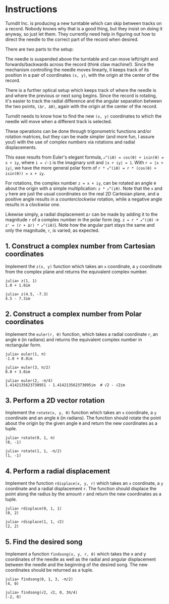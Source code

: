 # Instructions

Turndit Inc. is producing a new turntable which can skip between tracks on a record. Nobody knows why that is a good thing, but they insist on doing it anyway, so just let them. They currently need help in figuring out how to direct the needle to the correct part of the record when desired.

There are two parts to the setup:

The needle is suspended above the turntable and can move left/right and forwards/backwards across the record (think claw machine!).
Since the mechanism controlling the needle moves linearly, it keeps track of its position in a pair of coordinates `(x, y)`, with the origin at the center of the record.

There is a further optical setup which keeps track of where the needle is and where the previous or next song begins.
Since the record is rotating, it's easier to track the radial difference and the angular separation between the two points, `(Δr, Δθ)`, again with the origin at the center of the record.

Turndit needs to know how to find the new `(x, y)` coordinates to which the needle will move when a different track is selected.

These operations can be done through trigonometric functions and/or rotation matrices, but they can be made simpler (and more fun, I assure you!) with the use of complex numbers via rotations and radial displacements.

This ease results from Euler's elegant formula, `ℯ^(iθ) = cos(θ) + isin(θ) = x + iy`, where `i = √-1` is the imaginary unit and `|x + iy| = 1`.
With `r = |x + iy|`, we have the more general polar form of `r * ℯ^(iθ) = r * (cos(θ) + isin(θ)) = x + iy`.


For rotations, the complex number `z = x + iy`, can be rotated an angle `θ` about the origin with a simple multiplication: `z * ℯ^(iθ)`.
Note that the `x` and `y` here are just the usual coordinates on the real 2D Cartesian plane, and a positive angle results in a *counterclockwise* rotation, while a negative angle results in a *clockwise* one.

Likewise simply, a radial displacement `Δr` can be made by adding it to the magnitude `r` of a complex number in the polar form (eg. `z = r * ℯ^(iθ)` -> `z' = (r + Δr) * ℯ^(iθ)`).
Note how the angular part stays the same and only the magnitude, `r`, is varied, as expected.

## 1. Construct a complex number from Cartesian coordinates

Implement the `z(x, y)` function which takes an `x` coordinate, a `y` coordinate from the complex plane and returns the equivalent complex number.

```julia-repl
julia> z(1, 1)
1.0 + 1.0im

julia> z(4.5, -7.3)
4.5 - 7.3im
```

## 2. Construct a complex number from Polar coordinates

Implement the `euler(r, θ)` function, which takes a radial coordinate `r`, an angle `θ` (in radians) and returns the equivalent complex number in rectangular form.

```julia-repl
julia> euler(1, π)
-1.0 + 0.0im

julia> euler(3, π/2)
0.0 + 3.0im

julia> euler(2, -π/4)
1.4142135623730951 - 1.414213562373095im  # √2 - √2im
```

## 3. Perform a 2D vector rotation

Implement the `rotate(x, y, θ)` function which takes an `x` coordinate, a `y` coordinate and an angle `θ` (in radians).
The function should rotate the point about the origin by the given angle `θ` and return the new coordinates as a tuple.

```julia-repl
julia> rotate(0, 1, π)
(0, -1)

julia> rotate(1, 1, -π/2)
(1, -1)
```
## 4. Perform a radial displacement

Implement the function `rdisplace(x, y, r)` which takes an `x` coordinate, a `y` coordinate and a radial displacement `r`.
The function should displace the point along the radius by the amount `r` and return the new coordinates as a tuple.

```julia-repl
julia> rdisplace(0, 1, 1)
(0, 2)

julia> rdisplace(1, 1, √2)
(2, 2)
```
## 5. Find the desired song

Implement a function `findsong(x, y, r, θ)` which takes the x and y coordinates of the needle as well as the radial and angular displacement between the needle and the beginning of the desired song. The new coordinates should be returned as a tuple.

```julia-repl
julia> findsong(0, 1, 3, -π/2)
(4, 0)

julia> findsong(√2, √2, 0, 3π/4)
(-2, 0)
```
